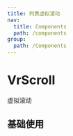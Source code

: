```yaml
---
title: 列表虚拟滚动
nav:
  title: Components
  path: /components
group:
  path: /Components
---
```


# VrScroll

虚拟滚动

## 基础使用

<code src="./demos"></code>
